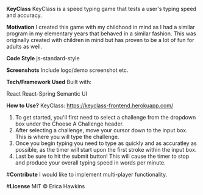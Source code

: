 **KeyClass**
KeyClass is a speed typing game that tests a user's typing speed and accuracy. 

**Motivation**
I created this game with my childhood in mind as I had a similar program in my elementary years that behaved in a similar fashion. This was originally created with children in mind but has proven to be a lot of fun for adults as well. 

**Code Style**
js-standard-style

**Screenshots**
Include logo/demo screenshot etc.


**Tech/Framework Used**
Built with: 

React 
React-Spring 
Semantic UI 

**How to Use?**
KeyClass: https://keyclass-frontend.herokuapp.com/
1. To get started, you'll first need to select a challenge from the dropdown box under the Choose A Challenge header. 
2. After selecting a challenge, move your cursor down to the input box. This is where you will type the challenge. 
3. Once you begin typing you need to type as quickly and as accuratley as possible, as the timer will start upon the first stroke within the input box. 
4. Last be sure to hit the submit button! This will cause the timer to stop and produce your overall typing speed in words per minute. 

#**Contribute**
I would like to implement multi-player functionality. 

#**License**
MIT © Erica Hawkins 
